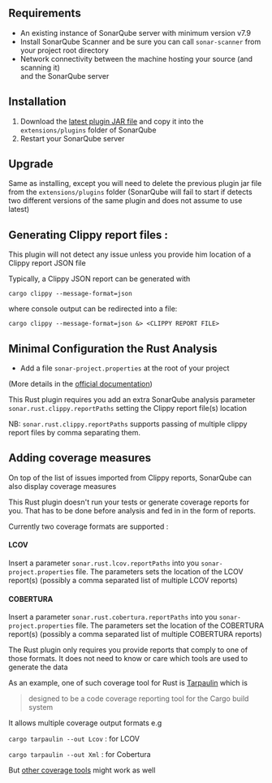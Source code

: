 ## Requirements

- An existing instance of SonarQube server with minimum version v7.9
- Install SonarQube Scanner and be sure you can call `sonar-scanner` from your project root directory 
- Network connectivity between the machine hosting your source (and scanning it)  
  and the SonarQube server 

## Installation

1. Download the [latest plugin JAR file](https://github.com/elegoff/sonar-rust/releases) and copy it into the `extensions/plugins` folder of SonarQube
2. Restart your SonarQube server

## Upgrade 

Same as installing, except you will need to delete the previous plugin jar file from the `extensions/plugins` folder
(SonarQube will fail to start if detects two different versions of the same plugin and does not assume to use latest)


## Generating Clippy report files :

This plugin will not detect any issue unless you provide him location of a Clippy report JSON file

Typically, a Clippy JSON report can be generated with

`cargo clippy --message-format=json`

where console output can be redirected into a file:

`cargo clippy --message-format=json &> <CLIPPY REPORT FILE>`

## Minimal Configuration the Rust Analysis 

- Add a file `sonar-project.properties` at the root of your project

(More details in the [official documentation](https://docs.sonarqube.org/8.9/analysis/scan/sonarscanner/#header-1))

This Rust plugin requires you add an extra SonarQube analysis parameter `sonar.rust.clippy.reportPaths` setting the Clippy report file(s) location

NB: `sonar.rust.clippy.reportPaths` supports passing of multiple clippy report files by comma separating them.

## Adding coverage measures 

On top of the list of issues imported from Clippy reports, SonarQube can also display coverage measures

This Rust plugin doesn't run your tests or generate coverage reports for you. That has to be done before analysis and fed in in the form of reports.

Currently two coverage formats are supported :

#### LCOV

Insert a parameter `sonar.rust.lcov.reportPaths` into you `sonar-project.properties` file.
The parameters sets the location of the LCOV report(s) (possibly a comma separated list of multiple LCOV reports)

#### COBERTURA

Insert a parameter `sonar.rust.cobertura.reportPaths` into you `sonar-project.properties` file.
The parameters set the location of the COBERTURA report(s) (possibly a comma separated list of multiple COBERTURA reports)

The Rust plugin only requires you provide reports that comply to one of those formats. It does not need to know or care which tools are used to generate the data

As an example, one of such coverage tool for Rust is [Tarpaulin](https://docs.rs/crate/cargo-tarpaulin/) which is 
>designed to be a code coverage reporting tool for the Cargo build system

It allows multiple coverage output formats 
e.g

`cargo tarpaulin --out Lcov` : for LCOV

`cargo tarpaulin --out Xml` : for Cobertura

But [other coverage tools](https://vladfilippov.com/blog/rust-code-coverage-tools/) might work as well



